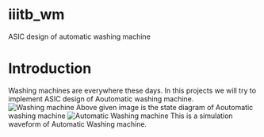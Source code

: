 # iiitb_wm
ASIC design of automatic washing machine
# Introduction
Washing machines are everywhere these days. In this projects we will try to implement ASIC design of Aoutomatic washing machine.
![Washing machine](https://user-images.githubusercontent.com/110079753/182373089-20ff5a7f-3fa0-4641-be5f-c933e174825f.jpg)
Above given image is the state diagram of Aoutomatic washing machine
![Automatic Washing machine](https://user-images.githubusercontent.com/110079753/182374552-91e3eaa5-d47a-4b4e-bfb2-92fa187378f1.PNG)
This is a simulation waveform of Automatic Washing machine.
